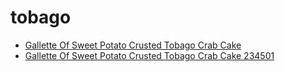 # tobago

 * [Gallette Of Sweet Potato Crusted Tobago Crab Cake](../../index/g/gallette-of-sweet-potato-crusted-tobago-crab-cake-234501.json)
 * [Gallette Of Sweet Potato Crusted Tobago Crab Cake 234501](../../index/g/gallette-of-sweet-potato-crusted-tobago-crab-cake-234501.json)
